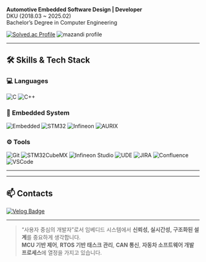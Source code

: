 
**Automotive Embedded Software Design | Developer**  
DKU (2018.03 ~ 2025.02)  
Bachelor’s Degree in Computer Engineering

[![Solved.ac Profile](http://mazassumnida.wtf/api/v2/generate_badge?boj=ce_won)](https://solved.ac/ce_won/)
![mazandi profile](http://mazandi.herokuapp.com/api?handle=ce_won&theme=dark)

---

## 🛠️ Skills & Tech Stack

### 💻 Languages
![C](https://img.shields.io/badge/C-%2300599C.svg?style=for-the-badge&logo=c&logoColor=white)
![C++](https://img.shields.io/badge/C++-%2300599C.svg?style=for-the-badge&logo=c%2B%2B&logoColor=white)

### 🔧 Embedded System
![Embedded](https://img.shields.io/badge/Embedded-%231572B6.svg?style=for-the-badge&logo=platformdotio&logoColor=white)
![STM32](https://img.shields.io/badge/STM32-03234B.svg?style=for-the-badge&logo=STMicroelectronics&logoColor=white)
![Infineon](https://img.shields.io/badge/Infineon-A8B400.svg?style=for-the-badge&logo=infineon&logoColor=white)
![AURIX](https://img.shields.io/badge/AURIX-000000.svg?style=for-the-badge&logo=infineon&logoColor=white)

### ⚙️ Tools
![Git](https://img.shields.io/badge/Git-F05032.svg?&style=for-the-badge&logo=Git&logoColor=white)
![STM32CubeMX](https://img.shields.io/badge/STM32CubeMX-00BFFF.svg?style=for-the-badge)
![Infineon Studio](https://img.shields.io/badge/Infineon%20Studio-0088CC.svg?style=for-the-badge)
![UDE](https://img.shields.io/badge/UDE-D2232A.svg?style=for-the-badge)
![JIRA](https://img.shields.io/badge/JIRA-0052CC.svg?style=for-the-badge&logo=jira&logoColor=white)
![Confluence](https://img.shields.io/badge/Confluence-172B4D.svg?style=for-the-badge&logo=confluence&logoColor=white)
![VSCode](https://img.shields.io/badge/VSCode-007ACC.svg?&style=for-the-badge&logo=visual-studio-code&logoColor=white)

---

---

## 📫 Contacts

[![Velog Badge](http://img.shields.io/badge/-Velog-black?style=flat-square&logo=velog&link=https://velog.io/@cswg/posts)](https://velog.io/@cswg/posts)

---

> “사용자 중심의 개발자”로서 임베디드 시스템에서 **신뢰성, 실시간성, 구조화된 설계**를 중요하게 생각합니다.  
> **MCU 기반 제어**, **RTOS 기반 태스크 관리**, **CAN 통신**, **자동차 소프트웨어 개발 프로세스**에 열정을 가지고 있습니다.
